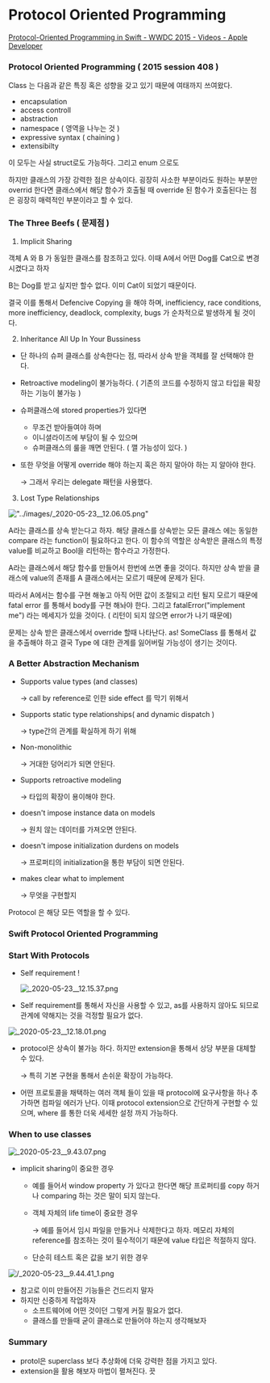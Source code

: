 # Protocol Oriented Programming

[Protocol-Oriented Programming in Swift - WWDC 2015 - Videos - Apple Developer](https://developer.apple.com/videos/play/wwdc2015/408/?time=868)

### Protocol Oriented Programming ( 2015 session 408 )

Class 는 다음과 같은 특징 혹은 성향을 갖고 있기 때문에 여태까지 쓰여왔다.

- encapsulation
- access controll
- abstraction
- namespace ( 영역을 나누는 것 )
- expressive syntax ( chaining )
- extensibilty

이 모두는 사실 struct로도 가능하다. 그리고 enum 으로도

하지만 클래스의 가장 강력한 점은 상속이다. 굉장히 사소한 부분이라도 원하는 부분만 overrid 한다면 클래스에서 해당 함수가 호출될 때 override 된 함수가 호출된다는 점은 굉장히 매력적인 부분이라고 할 수 있다.

### The Three Beefs ( 문제점 )

1. Implicit Sharing

객체 A 와 B 가 동일한 클래스를 참조하고 있다. 이때 A에서 어떤 Dog를 Cat으로 변경 시켰다고 하자

B는 Dog를 받고 싶지만 할수 없다. 이미 Cat이 되었기 때문이다.

결국 이를 통해서 Defencive Copying 을 해야 하며, inefficiency, race conditions, more inefficiency, deadlock, complexity, bugs 가 순차적으로 발생하게 될 것이다.

2. Inheritance All Up In Your Bussiness

- 단 하나의 슈퍼 클래스를 상속한다는 점, 따라서 상속 받을 객체를 잘 선택해야 한다.
- Retroactive modeling이 불가능하다. ( 기존의 코드를 수정하지 않고 타입을 확장하는 기능이 불가능 )
- 슈퍼클래스에 stored properties가 있다면
    - 무조건 받아들여야 하며
    - 이니셜라이즈에 부담이 될 수 있으며
    - 슈퍼클래스의 룰을 깨면 안된다. ( 깰 가능성이 있다. )
- 또한 무엇을 어떻게 override 해야 하는지 혹은 하지 말아야 하는 지 알아야 한다.

    → 그래서 우리는 delegate 패턴을 사용했다.

3. Lost Type Relationships

!["../images/_2020-05-23__12.06.05.png"](./images/_2020-05-23__12.06.05.png)

A라는 클래스를 상속 받는다고 하자. 해당 클래스를 상속받는 모든 클래스 에는 동일한 compare 라는 function이 필요하다고 한다. 이 함수의 역할은 상속받은 클래스의 특정 value를 비교하고 Bool을 리턴하는 함수라고 가정한다.

A라는 클래스에서 해당 함수를 만들어서 한번에 쓰면 좋을 것이다. 하지만 상속 받을 클래스에 value의 존재를 A 클래스에서는 모르기 때문에 문제가 된다.

따라서 A에서는 함수를 구현 해놓고 아직 어떤 값이 조절되고 리턴 될지 모르기 때문에 fatal error 를 통해서 body를 구현 해놔야 한다. 그리고 fatalError("implement me") 라는 메세지가 있을 것이다. ( 리턴이 되지 않으면 error가 나기 때문에) 

문제는 상속 받은 클래스에서 override 할때 나타난다. as! SomeClass 를 통해서 값을 추출해야 하고 결국 Type 에 대한 관계를 잃어버릴 가능성이 생기는 것이다. 

### A Better Abstraction Mechanism

- Supports value types (and classes)

    → call by reference로 인한 side effect 를 막기 위해서

- Supports static type relationships( and dynamic dispatch )

    → type간의 관계를 확실하게 하기 위해

- Non-monolithic

    → 거대한 덩어리가 되면 안된다.

- Supports retroactive modeling

    → 타입의 확장이 용이해야 한다.

- doesn't impose instance data on models

    → 원치 않는 데이터를 가져오면 안된다.

- doesn't impose initialization durdens on models

    → 프로퍼티의 initialization을 통한 부담이 되면 안된다.

- makes clear what to implement

    → 무엇을 구현할지 

Protocol 은 해당 모든 역할을 할 수 있다.

### Swift Protocol Oriented Programming

### Start With Protocols

- Self requirement !

    ![_2020-05-23__12.15.37.png](./images/_2020-05-23__12.15.37.png)

- Self requirement를 통해서 자신을 사용할 수 있고, as를 사용하지 않아도 되므로 관계에 약해지는 것을 걱정할 필요가 없다.

![_2020-05-23__12.18.01.png](./images/_2020-05-23__12.18.01.png)

- protocol은 상속이 불가능 하다. 하지만 extension을 통해서 상당 부분을 대체할 수 있다.

    → 특히 기본 구현을 통해서 손쉬운 확장이 가능하다. 

- 어떤 프로토콜을 채택하는 여러 객체 들이 있을 때 protocol에 요구사항을 하나 추가하면 컴파일 에러가 난다. 이때 protocol extension으로 간단하게 구현할 수 있으며, where 를 통한 더욱 세세한 설정 까지 가능하다.

### When to use classes

![_2020-05-23__9.43.07.png](./images/_2020-05-23__9.43.07.png)

- implicit sharing이 중요한 경우
    - 예를 들어서 window property 가 있다고 한다면 해당 프로퍼티를 copy 하거나 comparing 하는 것은 말이 되지 않는다.
    - 객체 자체의 life time이 중요한 경우

        → 예를 들어서 임시 파일을 만들거나 삭제한다고 하자. 메모리 자체의 reference를 참조하는 것이 필수적이기 때문에 value 타입은 적절하지 않다.

    - 단순히 테스트 혹은 값을 보기 위한 경우

![/_2020-05-23__9.44.41_1.png](./images/_2020-05-23__9.44.41_1.png)

- 참고로 이미 만들어진 기능들은 건드리지 말자
- 하지만 신중하게 작업하자
    - 소프트웨어에 어떤 것이던 그렇게 커질 필요가 없다.
    - 클래스를 만들때 굳이 클래스로 만들어야 하는지 생각해보자

### Summary

- protol은 superclass 보다 추상화에 더욱 강력한 점을 가지고 있다.
- extension을 활용 해보자 마법이 펼쳐진다. 끗

